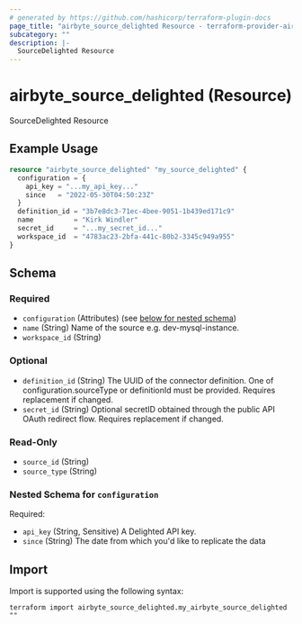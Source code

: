 ```yaml
---
# generated by https://github.com/hashicorp/terraform-plugin-docs
page_title: "airbyte_source_delighted Resource - terraform-provider-airbyte"
subcategory: ""
description: |-
  SourceDelighted Resource
---
```


# airbyte_source_delighted (Resource)

SourceDelighted Resource

## Example Usage

```terraform
resource "airbyte_source_delighted" "my_source_delighted" {
  configuration = {
    api_key = "...my_api_key..."
    since   = "2022-05-30T04:50:23Z"
  }
  definition_id = "3b7e8dc3-71ec-4bee-9051-1b439ed171c9"
  name          = "Kirk Windler"
  secret_id     = "...my_secret_id..."
  workspace_id  = "4783ac23-2bfa-441c-80b2-3345c949a955"
}
```

<!-- schema generated by tfplugindocs -->
## Schema

### Required

- `configuration` (Attributes) (see [below for nested schema](#nestedatt--configuration))
- `name` (String) Name of the source e.g. dev-mysql-instance.
- `workspace_id` (String)

### Optional

- `definition_id` (String) The UUID of the connector definition. One of configuration.sourceType or definitionId must be provided. Requires replacement if changed.
- `secret_id` (String) Optional secretID obtained through the public API OAuth redirect flow. Requires replacement if changed.

### Read-Only

- `source_id` (String)
- `source_type` (String)

<a id="nestedatt--configuration"></a>
### Nested Schema for `configuration`

Required:

- `api_key` (String, Sensitive) A Delighted API key.
- `since` (String) The date from which you'd like to replicate the data

## Import

Import is supported using the following syntax:

```shell
terraform import airbyte_source_delighted.my_airbyte_source_delighted ""
```
